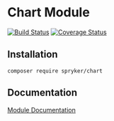 # Chart Module
[![Build Status](https://travis-ci.org/spryker/chart.svg)](https://travis-ci.org/spryker/chart)
[![Coverage Status](https://coveralls.io/repos/github/spryker/chart/badge.svg)](https://coveralls.io/github/spryker/chart)

## Installation

```
composer require spryker/chart
```

## Documentation

[Module Documentation](https://academy.spryker.com/developing_with_spryker/module_guide/content_management/chart.html)

